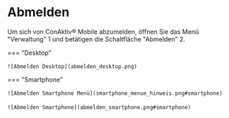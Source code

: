 # Abmelden

Um sich von ConAktiv® Mobile abzumelden, öffnen Sie das Menü "Verwaltung" <span class="number">1</span> und betätigen die Schaltfläche "Abmelden" <span class="number">2</span>.

=== "Desktop"

    ![Abmelden Desktop](abmelden_desktop.png)

=== "Smartphone"

    ![Abmelden Smartphone Menü](smartphone_menue_hinweis.png#smartphone)

    ![Abmelden Smartphone](abmelden_smartphone.png#smartphone)
